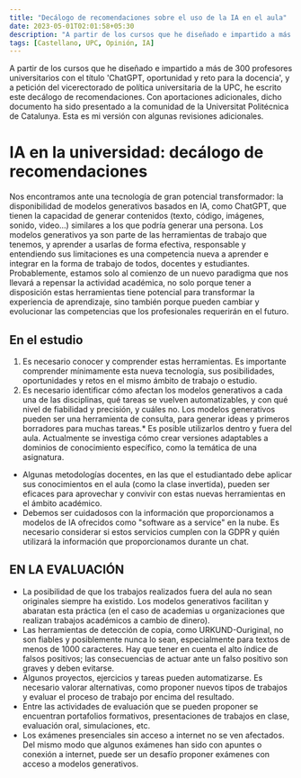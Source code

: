 ```yaml
---
title: "Decálogo de recomendaciones sobre el uso de la IA en el aula"
date: 2023-05-01T02:01:58+05:30
description: "A partir de los cursos que he diseñado e impartido a más de 300 profesores universitarios con el título 'ChatGPT, oportunidad y reto para la docencia', y a petición del vicerectorado de política universitaria de la UPC, he escrito este decálogo de recomendaciones. Con aportaciones adicionales, dicho documento ha sido presentado a la comunidad de la Universitat Politécnica de Catalunya. Esta es mi versión con algunas revisiones adicionales."
tags: [Castellano, UPC, Opinión, IA]
---
```


A partir de los cursos que he diseñado e impartido a más de 300 profesores universitarios con el título 'ChatGPT, oportunidad y reto para la docencia', y a petición del vicerectorado de política universitaria de la UPC, he escrito este decálogo de recomendaciones. Con aportaciones adicionales, dicho documento ha sido presentado a la comunidad de la Universitat Politécnica de Catalunya. Esta es mi versión con algunas revisiones adicionales.

# IA en la universidad: decálogo de recomendaciones

Nos encontramos ante una tecnología de gran potencial transformador: la disponibilidad de modelos generativos basados en IA, como ChatGPT, que tienen la capacidad de generar contenidos (texto, código, imágenes, sonido, video...) similares a los que podría generar una persona. Los modelos generativos ya son parte de las herramientas de trabajo que tenemos, y aprender a usarlas de forma efectiva, responsable y entendiendo sus limitaciones es una competencia nueva a aprender e integrar en la forma de trabajo de todos, docentes y estudiantes. Probablemente, estamos solo al comienzo de un nuevo paradigma que nos llevará a repensar la actividad académica, no solo porque tener a disposición estas herramientas tiene potencial para transformar la experiencia de aprendizaje, sino también porque pueden cambiar y evolucionar las competencias que los profesionales requerirán en el futuro.

## En el estudio

1. Es necesario conocer y comprender estas herramientas. Es importante comprender mínimamente esta nueva tecnología, sus posibilidades, oportunidades y retos en el mismo ámbito de trabajo o estudio.
2. Es necesario identificar cómo afectan los modelos generativos a cada una de las disciplinas, qué tareas se vuelven automatizables, y con qué nivel de fiabilidad y precisión, y cuáles no. Los modelos generativos pueden ser una herramienta de consulta, para generar ideas y primeros borradores para muchas tareas.* Es posible utilizarlos dentro y fuera del aula. Actualmente se investiga cómo crear versiones adaptables a dominios de conocimiento específico, como la temática de una asignatura.
* Algunas metodologías docentes, en las que el estudiantado debe aplicar sus conocimientos en el aula (como la clase invertida), pueden ser eficaces para aprovechar y convivir con estas nuevas herramientas en el ámbito académico.
* Debemos ser cuidadosos con la información que proporcionamos a modelos de IA ofrecidos como "software as a service" en la nube. Es necesario considerar si estos servicios cumplen con la GDPR y quién utilizará la información que proporcionamos durante un chat.

## EN LA EVALUACIÓN

* La posibilidad de que los trabajos realizados fuera del aula no sean originales siempre ha existido. Los modelos generativos facilitan y abaratan esta práctica (en el caso de academias u organizaciones que realizan trabajos académicos a cambio de dinero).
* Las herramientas de detección de copia, como URKUND-Ouriginal, no son fiables y posiblemente nunca lo sean, especialmente para textos de menos de 1000 caracteres. Hay que tener en cuenta el alto índice de falsos positivos; las consecuencias de actuar ante un falso positivo son graves y deben evitarse.
* Algunos proyectos, ejercicios y tareas pueden automatizarse. Es necesario valorar alternativas, como proponer nuevos tipos de trabajos y evaluar el proceso de trabajo por encima del resultado.
* Entre las actividades de evaluación que se pueden proponer se encuentran portafolios formativos, presentaciones de trabajos en clase, evaluación oral, simulaciones, etc.
* Los exámenes presenciales sin acceso a internet no se ven afectados. Del mismo modo que algunos exámenes han sido con apuntes o conexión a internet, puede ser un desafío proponer exámenes con acceso a modelos generativos.